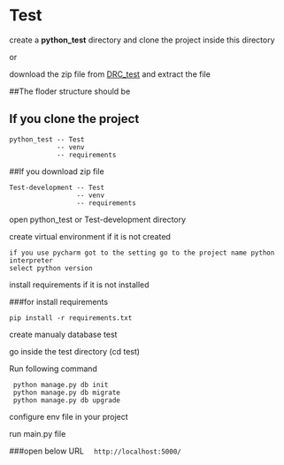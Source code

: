 # Test


create a <b>python_test</b> directory and clone the project inside this directory

or

download the zip file from [DRC_test](https://codeload.github.com/R1408/Test/zip/develop)
and extract the file

##The floder structure should be
## If you clone the project
```
python_test -- Test
            -- venv
            -- requirements
```
##If you download zip file
```
Test-development -- Test
                 -- venv
                 -- requirements
```
open python_test or Test-development directory

create virtual environment if it is not created
```
if you use pycharm got to the setting go to the project name python interpreter
select python version

```
install requirements if it is not installed

###for install requirements
```
pip install -r requirements.txt
```

create manualy database test

go inside the test directory (cd test)

Run following command
```
 python manage.py db init
 python manage.py db migrate
 python manage.py db upgrade
```

configure env file in your project

run main.py file

###open below URL 
```  http://localhost:5000/```